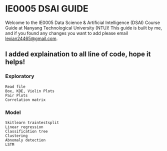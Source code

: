 # IE0005 DSAI GUIDE
Welcome to the IE0005 Data Science & Artificial Intelligence (DSAI) Course Guide at Nanyang Technological University (NTU)! This guide is built by me, and if you found any changes you want to add please email lexian24465@gmail.com. 

## I added explaination to all line of code, hope it helps!

### Exploratory
    Read file
    Box, KDE, Violin Plots
    Pair Plots
    Correlation matrix
### Model
    Skitlearn traintestsplit
    Linear regression 
    Classification tree
    Clustering
    Abnomaly detection
    LSTM
